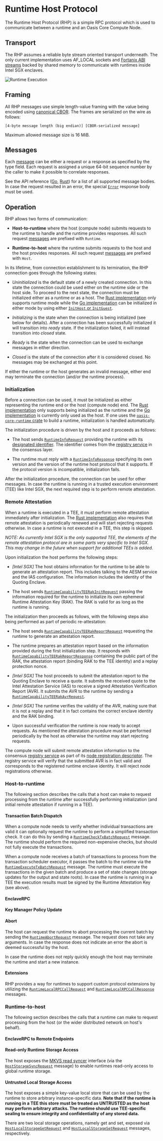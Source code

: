 # Runtime Host Protocol

The Runtime Host Protocol (RHP) is a simple RPC protocol which is used to
communicate between a runtime and an Oasis Core Compute Node.

## Transport

The RHP assumes a reliable byte stream oriented transport underneath. The only
current implementation uses AF_LOCAL sockets and [Fortanix ABI streams] backed
by shared memory to communicate with runtimes inside Intel SGX enclaves.

![Runtime Execution](../images/oasis-core-runtime-execution.svg)

<!-- markdownlint-disable line-length -->
[Fortanix ABI streams]: https://edp.fortanix.com/docs/api/fortanix_sgx_abi/struct.Usercalls.html#streams
<!-- markdownlint-enable line-length -->

## Framing

All RHP messages use simple length-value framing with the value being encoded
using [canonical CBOR]. The frames are serialized on the wire as follows:

```
[4-byte message length (big endian)] [CBOR-serialized message]
```

Maximum allowed message size is 16 MiB.

[canonical CBOR]: ../encoding.md

## Messages

Each [message] can be either a request or a response as specified by the type
field. Each request is assigned a unique 64-bit sequence number by the caller to
make it possible to correlate responses.

See the API reference ([Go], [Rust]) for a list of all supported message bodies.
In case the request resulted in an error, the special [`Error`] response body
must be used.

<!-- markdownlint-disable line-length -->
[message]: https://pkg.go.dev/github.com/oasisprotocol/oasis-core/go/runtime/host/protocol?tab=doc#Message
[Go]: https://pkg.go.dev/github.com/oasisprotocol/oasis-core/go/runtime/host/protocol?tab=doc#Body
[Rust]: ../../runtime/src/types.rs
[`Error`]: https://pkg.go.dev/github.com/oasisprotocol/oasis-core/go/runtime/host/protocol?tab=doc#Error
<!-- markdownlint-enable line-length -->

## Operation

RHP allows two forms of communication:

* **Host-to-runtime** where the host (compute node) submits requests to the
  runtime to handle and the runtime provides responses. All such request
  [messages] are prefixed with `Runtime`.

* **Runtime-to-host** where the runtime submits requests to the host and the
  host provides responses. All such request [messages] are prefixed with
  `Host`.

In its lifetime, from connection establishment to its termination, the RHP
connection goes through the following states:

* *Uninitialized* is the default state of a newly created connection. In this
  state the connection could be used either on the runtime side or the host
  side. To proceed to the next state, the connection must be initialized either
  as a runtime or as a host. The [Rust implementation] only supports runtime
  mode while the [Go implementation] can be initialized in either mode by using
  either [`InitHost` or `InitGuest`].

* *Initializing* is the state when the connection is being initialized (see
  below for details). After a connection has been successfully initialized it
  will transition into *ready* state. If the initialization failed, it will
  instead transition into *closed* state.

* *Ready* is the state when the connection can be used to exchange messages in
  either direction.

* *Closed* is the state of the connection after it is considered closed. No
  messages may be exchanged at this point.

If either the runtime or the host generates an invalid message, either end may
terminate the connection (and/or the runtime process).

<!-- markdownlint-disable line-length -->
[messages]: https://pkg.go.dev/github.com/oasisprotocol/oasis-core/go/runtime/host/protocol?tab=doc#Body
[Rust implementation]: ../../runtime
[Go implementation]: ../../go/runtime/host/protocol
[`InitHost` or `InitGuest`]: https://pkg.go.dev/github.com/oasisprotocol/oasis-core/go/runtime/host/protocol?tab=doc#Connection
<!-- markdownlint-enable line-length -->

### Initialization

Before a connection can be used, it must be initialized as either representing
the runtime end or the host (compute node) end. The [Rust implementation] only
supports being initialized as the runtime and the [Go implementation] is
currently only used as the host. If one uses the [`oasis-core-runtime` crate]
to build a runtime, initialization is handled automatically.

The initialization procedure is driven by the host and it proceeds as follows:

* The host sends [`RuntimeInfoRequest`] providing the runtime with its
  [designated identifier]. The identifier comes from the [registry service] in
  the consensus layer.

* The runtime must reply with a [`RuntimeInfoResponse`] specifying its own
  version and the version of the runtime host protocol that it supports. If the
  protocol version is incompatible, initialization fails.

After the initialization procedure, the connection can be used for other
messages. In case the runtime is running in a trusted execution environment
(TEE) like Intel SGX, the next required step is to perform remote attestation.

<!-- markdownlint-disable line-length -->
[`oasis-core-runtime` crate]: ../../runtime
[`RuntimeInfoRequest`]: https://pkg.go.dev/github.com/oasisprotocol/oasis-core/go/runtime/host/protocol?tab=doc#RuntimeInfoRequest
[designated identifier]: identifiers.md
[registry service]: ../consensus/services/registry.md#runtimes
[`RuntimeInfoResponse`]: https://pkg.go.dev/github.com/oasisprotocol/oasis-core/go/runtime/host/protocol?tab=doc#RuntimeInfoResponse
<!-- markdownlint-enable line-length -->

### Remote Attestation

When a runtime is executed in a TEE, it must perform remote attestation
immediately after initialization. The [Rust implementation] also requires that
remote attestation is periodically renewed and will start rejecting requests
otherwise. In case a runtime is not executed in a TEE, this step is skipped.

*NOTE: As currently Intel SGX is the only supported TEE, the elements of the
remote attestation protocol are in some parts very specific to Intel SGX. This
may change in the future when support for additional TEEs is added.*

Upon initialization the host performs the following steps:

* *[Intel SGX]* The host obtains information for the runtime to be able to
  generate an attestation report. This includes talking to the AESM service and
  the IAS configuration. The information includes the identity of the Quoting
  Enclave.

* The host sends [`RuntimeCapabilityTEERakInitRequest`] passing the information
  required for the runtime to initialize its own ephemeral Runtime Attestation
  Key (RAK). The RAK is valid for as long as the runtime is running.

The initialization then proceeds as follows, with the following steps also
being performed as part of periodic re-attestation:

* The host sends [`RuntimeCapabilityTEERakReportRequest`] requesting the runtime
  to generate an attestation report.

* The runtime prepares an attestation report based on the information provided
  during the first initialization step. It responds with
  [`RuntimeCapabilityTEERakReportResponse`] containing the public part of the
  RAK, the attestation report (binding RAK to the TEE identity) and a replay
  protection nonce.

* *[Intel SGX]* The host proceeds to submit the attestation report to the
  Quoting Enclave to receive a quote. It submits the received quote to the
  Intel Attestation Service (IAS) to receive a signed Attestation Verification
  Report (AVR). It submits the AVR to the runtime by sending a
  [`RuntimeCapabilityTEERakAvrRequest`].

* *[Intel SGX]* The runtime verifies the validity of the AVR, making sure that
  it is not a replay and that it in fact contains the correct enclave identity
  and the RAK binding.

* Upon successful verification the runtime is now ready to accept requests. As
  mentioned the attestation procedure must be performed periodically by the host
  as otherwise the runtime may start rejecting requests.

The compute node will submit remote attestation information to the consensus
[registry service] as part of its [node registration descriptor]. The registry
service will verify that the submitted AVR is in fact valid and corresponds to
the registered runtime enclave identity. It will reject node registrations
otherwise.

<!-- markdownlint-disable line-length -->
[`RuntimeCapabilityTEERakInitRequest`]: https://pkg.go.dev/github.com/oasisprotocol/oasis-core/go/runtime/host/protocol?tab=doc#RuntimeCapabilityTEERakInitRequest
[`RuntimeCapabilityTEERakReportRequest`]: https://pkg.go.dev/github.com/oasisprotocol/oasis-core/go/runtime/host/protocol?tab=doc#RuntimeCapabilityTEERakReportRequest
[`RuntimeCapabilityTEERakReportResponse`]: https://pkg.go.dev/github.com/oasisprotocol/oasis-core/go/runtime/host/protocol?tab=doc#RuntimeCapabilityTEERakReportResponse
[`RuntimeCapabilityTEERakAvrRequest`]: https://pkg.go.dev/github.com/oasisprotocol/oasis-core/go/runtime/host/protocol?tab=doc#RuntimeCapabilityTEERakAvrRequest
[node registration descriptor]: https://pkg.go.dev/github.com/oasisprotocol/oasis-core/go/common/node?tab=doc#Node
<!-- markdownlint-enable line-length -->

### Host-to-runtime

The following section describes the calls that a host can make to request
processing from the runtime after successfully performing initialization (and
initial remote attestation if running in a TEE).

#### Transaction Batch Dispatch

When a compute node needs to verify whether individual transactions are valid
it can optionally request the runtime to perform a simplified transaction check.
It can do this by sending a [`RuntimeCheckTxBatchRequest`] message. The runtime
should perform the required non-expensive checks, but should not fully execute
the transactions.

When a compute node receives a batch of transactions to process from the
transaction scheduler executor, it passes the batch to the runtime via the
[`RuntimeExecuteTxBatchRequest`] message. The runtime must execute the
transactions in the given batch and produce a set of state changes (storage
updates for the output and state roots). In case the runtime is running in a TEE
the execution results must be signed by the Runtime Attestation Key (see above).

<!-- markdownlint-disable line-length -->
[`RuntimeCheckTxBatchRequest`]: https://pkg.go.dev/github.com/oasisprotocol/oasis-core/go/runtime/host/protocol?tab=doc#RuntimeCheckTxBatchRequest
[`RuntimeExecuteTxBatchRequest`]: https://pkg.go.dev/github.com/oasisprotocol/oasis-core/go/runtime/host/protocol?tab=doc#RuntimeExecuteTxBatchRequest
<!-- markdownlint-enable line-length -->

#### EnclaveRPC

#### Key Manager Policy Update

#### Abort

The host can request the runtime to abort processing the current batch by
sending the [`RuntimeAbortRequest`] message. The request does not take any
arguments. In case the response does not indicate an error the abort is deemed
successful by the host.

In case the runtime does not reply quickly enough the host may terminate the
runtime and start a new instance.

<!-- markdownlint-disable line-length -->
[`RuntimeAbortRequest`]: https://pkg.go.dev/github.com/oasisprotocol/oasis-core/go/runtime/host/protocol?tab=doc#RuntimeAbortRequest
<!-- markdownlint-enable line-length -->

#### Extensions

RHP provides a way for runtimes to support custom protocol extensions by
utilizing the [`RuntimeLocalRPCCallRequest`] and [`RuntimeLocalRPCCallResponse`]
messages.

<!-- markdownlint-disable line-length -->
[`RuntimeLocalRPCCallRequest`]: https://pkg.go.dev/github.com/oasisprotocol/oasis-core/go/runtime/host/protocol?tab=doc#RuntimeLocalRPCCallRequest
[`RuntimeLocalRPCCallResponse`]: https://pkg.go.dev/github.com/oasisprotocol/oasis-core/go/runtime/host/protocol?tab=doc#RuntimeLocalRPCCallResponse
<!-- markdownlint-enable line-length -->

### Runtime-to-host

The following section describes the calls that a runtime can make to request
processing from the host (or the wider distributed network on host's behalf).

#### EnclaveRPC to Remote Endpoints

#### Read-only Runtime Storage Access

The host exposes the [MKVS read syncer] interface (via the
[`HostStorageSyncRequest`] message) to enable runtimes read-only access to
global runtime storage.

<!-- markdownlint-disable line-length -->
[MKVS read syncer]: ../mkvs.md#read-syncer
[`HostStorageSyncRequest`]: https://pkg.go.dev/github.com/oasisprotocol/oasis-core/go/runtime/host/protocol?tab=doc#HostStorageSyncRequest
<!-- markdownlint-enable line-length -->

#### Untrusted Local Storage Access

The host exposes a simple key-value local store that can be used by the runtime
to store arbitrary instance-specific data. **Note that if the runtime is running
in a TEE this store must be treated as UNTRUSTED as the host may perform
arbitrary attacks. The runtime should use TEE-specific sealing to ensure
integrity and confidentiality of any stored data.**

There are two local storage operations, namely get and set, exposed via
[`HostLocalStorageGetRequest`] and [`HostLocalStorageSetRequest`] messages,
respectively.

<!-- markdownlint-disable line-length -->
[`HostLocalStorageGetRequest`]: https://pkg.go.dev/github.com/oasisprotocol/oasis-core/go/runtime/host/protocol?tab=doc#HostLocalStorageGetRequest
[`HostLocalStorageSetRequest`]: https://pkg.go.dev/github.com/oasisprotocol/oasis-core/go/runtime/host/protocol?tab=doc#HostLocalStorageSetRequest
<!-- markdownlint-enable line-length -->
